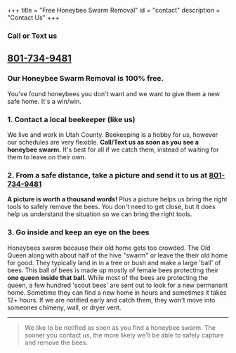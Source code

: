 +++
title = "Free Honeybee Swarm Removal"
id = "contact"
description = "Contact Us"
+++

### Call or Text us
## [801-734-9481](tel:8017349481)

### **Our Honeybee Swarm Removal is 100% free.** 
You've found honeybees you don't want and we want to give them a new safe home. It's a win/win.

### 1. Contact a local beekeeper (like us)

We live and work in Utah County. Beekeeping is a hobby for us, however our schedules are very flexible. **Call/Text us as soon as you see a honeybee swarm.** It's best for all if we catch them, instead of waiting for them to leave on their own.  

### 2. From a safe distance, take a picture and send it to us at [801-734-9481](tel:8017349481)

**A picture is worth a thousand words!**  Plus a picture helps us bring the right tools to safely remove the bees. You don't need to get close, but it does help us understand the situation so we can bring the right tools. 

### 3. Go inside and keep an eye on the bees

Honeybees swarm because their old home gets too crowded.  The Old Queen along with about half of the hive "swarm" or leave the their old home for good. They typically land in in a tree or bush and make a large 'ball' of bees.  This ball of bees is made up mostly of female bees protecting their **one queen inside that ball**.  While most of the bees are protecting the queen, a few hundred 'scout bees' are sent out to look for a new permanant home. Sometime they can find a new home in hours and sometimes it takes 12+ hours.  If we are notified early and catch them, they won't move into someones chimeny, wall, or dryer vent. 

---

> We like to be notified as soon as you find a honeybee swarm.  The sooner you contact us, the more likely we'll be able to safely capture and remove the bees.